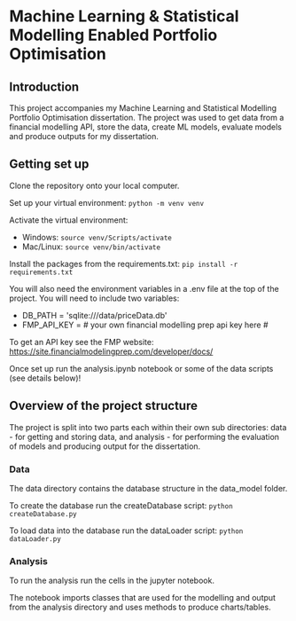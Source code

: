 # Machine Learning & Statistical Modelling Enabled Portfolio Optimisation 

## Introduction

This project accompanies my Machine Learning and Statistical Modelling Portfolio Optimisation dissertation. The project was used to get data from a financial modelling API, store the data, create ML models, evaluate models and produce outputs for my dissertation.

## Getting set up

Clone the repository onto your local computer.

Set up your virtual environment: `python -m venv venv`

Activate the virtual environment:
- Windows: `source venv/Scripts/activate`
- Mac/Linux: `source venv/bin/activate`

Install the packages from the requirements.txt: `pip install -r requirements.txt`

You will also need the environment variables in a .env file at the top of the project. You will need to include two variables:
- DB_PATH = 'sqlite:///data/priceData.db'
- FMP_API_KEY = # your own financial modelling prep api key here #

To get an API key see the FMP website: https://site.financialmodelingprep.com/developer/docs/

Once set up run the analysis.ipynb notebook or some of the data scripts (see details below)!

## Overview of the project structure

The project is split into two parts each within their own sub directories: data - for getting and storing data, and analysis - for performing the evaluation of models and producing output for the dissertation.

### Data

The data directory contains the database structure in the data_model folder.

To create the database run the createDatabase script: `python createDatabase.py`

To load data into the database run the dataLoader script: `python dataLoader.py`

### Analysis

To run the analysis run the cells in the jupyter notebook.

The notebook imports classes that are used for the modelling and output from the analysis directory and uses methods to produce charts/tables.

